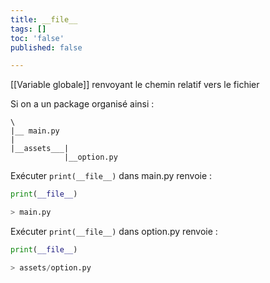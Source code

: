 ```yaml
---
title: __file__
tags: []
toc: 'false'
published: false

---
```

[[Variable globale]] renvoyant le chemin  relatif vers le fichier

Si on a un package organisé ainsi :

`````
\
|__ main.py
|
|__assets___|
   			|__option.py
`````

Exécuter `print(__file__)` dans main.py renvoie :

```python
print(__file__)

> main.py
`````

Exécuter `print(__file__)` dans option.py renvoie :

```python
print(__file__)

> assets/option.py
`````